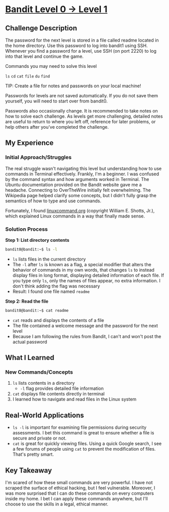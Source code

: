 # [Bandit Level 0 → Level 1](https://overthewire.org/wargames/bandit/bandit1.html)

## Challenge Description
The password for the next level is stored in a file called readme located in the home directory. Use this password to log into bandit1 using SSH. Whenever you find a password for a level, use SSH (on port 2220) to log into that level and continue the game.

Commands you may need to solve this level

`ls` `cd` `cat` `file` `du` `find`

TIP: Create a file for notes and passwords on your local machine!

Passwords for levels are not saved automatically. If you do not save them yourself, you will need to start over from bandit0.

Passwords also occasionally change. It is recommended to take notes on how to solve each challenge. As levels get more challenging, detailed notes are useful to return to where you left off, reference for later problems, or help others after you’ve completed the challenge.

## My Experience

### Initial Approach/Struggles

The real struggle wasn't navigating this level but understanding how to use commands in Terminal effectively. Frankly, I'm a beginner. I was confused by the command syntax and how arguments worked in Terminal. The Ubuntu documentation provided on the Bandit website gave me a headache. Connecting to OverTheWire initially felt overwhelming. The Wikipedia page helped clarify some concepts, but I didn't fully grasp the semantics of how to type and use commands.

Fortunately, I found [linuxcommand.org](https://linuxcommand.org/) (copyright William E. Shotts, Jr.), which explained Linux commands in a way that finally made sense.

### Solution Process

**Step 1: List directory contents**

```bash
bandit0@bandit:~$ ls -l
```

- `ls` lists files in the current directory
- The `-l` after `ls` is known as a flag, a special modifier that alters the behavior of commands in my own words, that changes `ls` to instead display files in long format, displaying detailed information of each file. If you type only `ls`, only the names of files appear, no extra information. I don't think adding the flag was necessary
- Result: I found one file named `readme`

**Step 2: Read the file**

```bash
bandit0@bandit:~$ cat readme
```
- `cat` reads and displays the contents of a file
- The file contained a welcome message and the password for the next level
- Because I am following the rules from Bandit, I can't and won't post the actual password

## What I Learned

### New Commands/Concepts

1. `ls` lists contents in a directory
   - `-l` flag provides detailed file information
2. `cat` displays file contents directly in terminal
3. I learned how to navigate and read files in the Linux system

## Real-World Applications

- `ls -l` is important for examining file permissions during security assessments. I bet this command is great to ensure whether a file is secure and private or not.
- `cat` is great for quickly viewing files. Using a quick Google search, I see a few forums of people using `cat` to prevent the modification of files. That's pretty smart.

## Key Takeaway

I'm scared of how these small commands are very powerful. I have not scraped the surface of ethical hacking, but I feel vulnerable. Moreover, I was more surprised that I can do these commands on every computers inside my home. I bet I can apply these commands anywhere, but I'll choose to use the skills in a legal, ethical manner.
